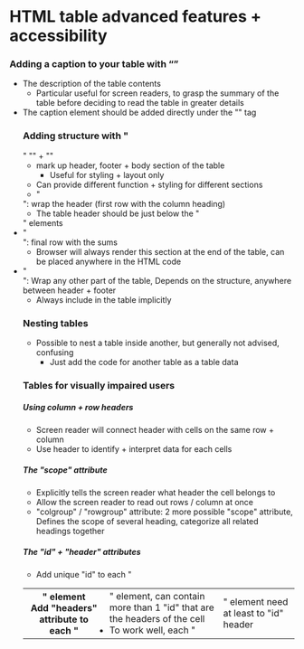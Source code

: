 # HTML table advanced features + accessibility

### Adding a caption to your table with “<caption>”

- The description of the table contents
  - Particular useful for screen readers, to grasp the summary of the table before deciding to read the table in greater details
- The caption element should be added directly under the "<table>" tag

### Adding structure with "<thead>" "<tfoot>" + "<tbody>"

- mark up header, footer + body section of the table
  - Useful for styling + layout only
- Can provide different function + styling for different sections
- "<thead>": wrap the header (first row with the column heading)
  - The table header should be just below the "<colgroup>" elements
- "<tfoot>": final row with the sums
  - Browser will always render this section at the end of the table, can be placed anywhere in the HTML code
- "<tbody>": Wrap any other part of the table, Depends on the structure, anywhere between header + footer
  - Always include in the table implicitly

### Nesting tables

- Possible to nest a table inside another, but generally not advised, confusing
  - Just add the code for another table as a table data

### Tables for visually impaired users

##### Using column + row headers

- Screen reader will connect header with cells on the same row + column
- Use header to identify + interpret data for each cells

##### The "scope" attribute

- Explicitly tells the screen reader what header the cell belongs to
- Allow the screen reader to read out rows / column at once
- "colgroup" / "rowgroup" attribute: 2 more possible "scope" attribute, Defines the scope of several heading, categorize all related headings together

##### The "id" + "header" attributes

- Add unique "id" to each "<th>" element
- Add "headers" attribute to each "<td>" element, can contain more than 1 "id" that are the headers of the cell
- To work well, each "<td>" element need at least to "id" header